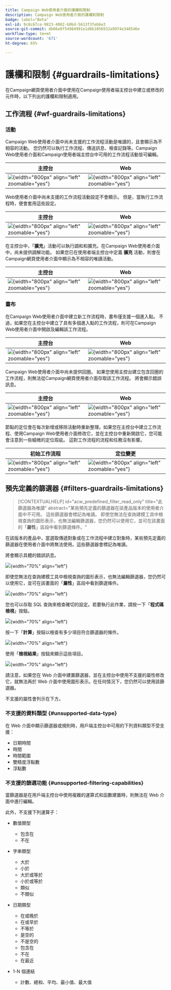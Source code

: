 ```yaml
---
title: Campaign Web使用者介面的護欄和限制
description: Campaign Web使用者介面的護欄和限制
badge: label="Beta"
exl-id: 9c8c67ce-9823-4082-b0bd-5613f3feb6e3
source-git-commit: db06e0f54984991e1d6b1056932a9974e340546e
workflow-type: tm+mt
source-wordcount: '671'
ht-degree: 65%

---
```


# 護欄和限制 {#guardrails-limitations}

在Campaign網頁使用者介面中使用在Campaign使用者端主控台中建立或修改的元件時，以下列出的護欄和限制適用。

## 工作流程 {#wf-guardrails-limitations}

### 活動

Campaign Web使用者介面中尚未支援的工作流程活動是唯讀的，且會顯示為不相容的活動。 您仍然可以執行工作流程、傳送訊息、檢查記錄等。Campaign Web使用者介面和Campaign使用者端主控台中可用的工作流程活動皆可編輯。

| 主控台 | Web |
| --- | --- |
| ![](assets/limitations-activities-console.png){width="800px" align="left" zoomable="yes"} | ![](assets/limitations-activities-web.png){width="800px" align="left" zoomable="yes"} |

Web使用者介面中尚未支援的工作流程活動設定不會顯示。 但是，當執行工作流程時，便會套用這些設定。

| 主控台 | Web |
| --- | --- |
| ![](assets/limitations-options-console.png){width="800px" align="left" zoomable="yes"} | ![](assets/limitations-options-web.png){width="800px" align="left" zoomable="yes"} |

在主控台中，「**擴充**」活動可以執行調和和擴充。在Campaign Web使用者介面中，尚未提供調解功能。 如果您已在使用者端主控台中定義 **擴充** 活動，則會在Campaign網頁使用者介面中顯示為不相容的唯讀活動。

| 主控台 | Web |
| --- | --- |
| ![](assets/limitations-options-console.png){width="800px" align="left" zoomable="yes"} | ![](assets/limitations-options-web.png){width="800px" align="left" zoomable="yes"} |

### 畫布

在Campaign Web使用者介面中建立新工作流程時，畫布僅支援一個進入點。 不過，如果您在主控台中建立了具有多個進入點的工作流程，則可在Campaign Web使用者介面中開啟及編輯該工作流程。

| 主控台 | Web |
| --- | --- |
| ![](assets/limitations-multiple-console.png){width="800px" align="left" zoomable="yes"} | ![](assets/limitations-multiple-web.png){width="800px" align="left" zoomable="yes"} |

Campaign Web使用者介面中尚未提供回圈。 如果您使用主控台建立包含回圈的工作流程，則無法從Campaign網頁使用者介面存取該工作流程。 將會顯示錯誤訊息。

| 主控台 | Web |
| --- | --- |
| ![](assets/limitations-loops-console.png){width="800px" align="left" zoomable="yes"} | ![](assets/limitations-loops-web.png){width="800px" align="left" zoomable="yes"} |

節點的定位會在每次新增或移除活動時重新整理。如果您在主控台中建立工作流程、使用Campaign Web使用者介面修改它，並在主控台中重新開啟它，您可能會注意到一些細微的定位瑕疵。 這對工作流程的流程和任務沒有影響。

| 初始工作流程 | 定位變更 |
| --- | --- |
| ![](assets/limitations-positioning1.png){width="800px" align="left" zoomable="yes"} | ![](assets/limitations-positioning2.png){width="800px" align="left" zoomable="yes"} |

## 預先定義的篩選器 {#filters-guardrails-limitations}

>[!CONTEXTUALHELP]
>id="acw_predefined_filter_read_only"
>title="此篩選器為唯讀"
>abstract="某些預先定義的篩選器在該產品版本的使用者介面中不可用。 這些篩選器會標記為唯讀。 即使您無法在查詢建模工具中檢視查詢的圖形表示，也無法編輯篩選器，您仍然可以使用它，並可在該畫面的「**屬性**」區段中看到篩選條件。"

在該版本的產品中，當選取傳遞對象或在工作流程中建立對象時，某些預先定義的篩選器在使用者介面中將無法使用。這些篩選器會標記為唯讀。 

將會顯示具體的錯誤訊息。

![](assets/filter-unavailable.png){width="70%" align="left"}

即使您無法在查詢建模工具中檢視查詢的圖形表示，也無法編輯篩選器，您仍然可以使用它，並可在該畫面的「**屬性**」區段中看到篩選條件。

![](assets/rule-edit.png){width="70%" align="left"}

您也可以存取 SQL 查詢來檢查確切的設定。若要執行此作業，請按一下「**程式碼檢視**」按鈕。

![](assets/rule-code-view.png){width="70%" align="left"}

按一下「**計算**」按鈕以檢查有多少項目符合篩選器的條件。

![](assets/rule-calculate.png){width="70%" align="left"}

使用「**檢視結果**」按鈕來顯示這些項目。

![](assets/rule-view-results.png){width="70%" align="left"}

請注意，如果您在 Web 介面中建置篩選器，並在主控台中使用不支援的屬性修改它，就無法再於 Web 介面中使用圖形表示。在任何情況下，您仍然可以使用該篩選器。

不支援的屬性會列示在下方。

### 不支援的資料類型 {#unsupported-data-type}

在 Web 介面中顯示篩選器或規則時，用戶端主控台中可用的下列資料類型不受支援：

* 日期時間
* 時間
* 時間範圍
* 雙精度浮點數
* 浮點數

### 不支援的篩選功能 {#unsupported-filtering-capabilities}

當篩選器是在用戶端主控台中使用複雜的運算式和函數建置時，則無法在 Web 介面中進行編輯。

此外，不支援下列運算子：

* 數值類型
   * 包含在
   * 不在

* 字串類型
   * 大於
   * 小於
   * 大於或等於
   * 小於或等於
   * 類似
   * 不類似

* 日期類型
   * 在或晚於
   * 在或早於
   * 不等於
   * 是空的
   * 不是空的
   * 包含在
   * 不在
   * 在最近

* 1-N 個連結
   * 計數、總和、平均、最小值、最大值
